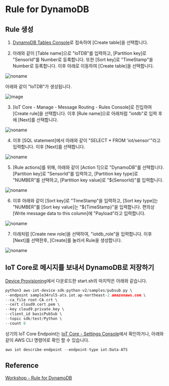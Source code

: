 # Rule for DynamoDB

## Rule 생성 

1) [DynamoDB Tables Console](https://ap-northeast-2.console.aws.amazon.com/dynamodbv2/home?region=ap-northeast-2#tables)로 접속하여 [Create table]을 선택합니다. 

2) 아래와 같이 [Table name]으로 "IoTDB"를 입력하고, [Partition key]로 "SensorId"를 Number로 등록합니다. 또한 [Sort key]로 "TimeStamp"을 Number로 등록합니다. 이후 아래로 이동하여 [Create table]을 선택합니다. 

![noname](https://user-images.githubusercontent.com/52392004/192097482-911c0a69-6650-44c0-933f-045250abfd3e.png)

아래와 같이 "IoTDB"가 생성됩니다. 

![image](https://user-images.githubusercontent.com/52392004/192097553-0bf6262a-41a9-4dcc-94dd-01c71ea3d314.png)

3) [IoT Core - Manage - Message Routing - Rules Console]로 진입하여 [Create rule]을 선택합니다. 이후 [Rule name]으로 아래처럼 "iotdb"로 입력 후에 [Next]를 선택합니다. 

![noname](https://user-images.githubusercontent.com/52392004/192098125-24a1885a-1524-4e6c-b7ec-b0475a44d8f0.png)

4) 이후 [SQL statement]에서 아래와 같이 "SELECT * FROM 'iot/sensor'"라고 입력합니다. 이후 [Next]를 선택합니다. 

![noname](https://user-images.githubusercontent.com/52392004/192098241-fd8d6c4d-0d5b-46bb-b13f-074194acbde4.png)

5) [Rule actions]를 위해, 아래와 같이 [Action 1]으로 "DynamoDB"를 선택합니다. [Partition key]로 "SensorId"를 입력하고, [Partition key type]로 "NUMBER"를 선택하고, [Partition key value]로 "${SensorId}"를 입력합니다. 

![noname](https://user-images.githubusercontent.com/52392004/192098474-4b6860d0-dae9-4f99-8886-9c974e4200c6.png)

6) 이후 아래와 같이 [Sort key]로 "TimeStamp"을 입력하고, [Sort key type]는 "NUMBER"를 [Sort key value]는 "${TimeStamp}"을 입력합니다. 편의상 [Write message data to this column]에 "Payload"라고 입력합니다. 

![noname](https://user-images.githubusercontent.com/52392004/192098602-d34228db-157b-4612-be9e-a7c045ccf772.png)


7) 아래처럼 [Create new role]을 선택하여, "iotdb_role"을 입력합니다. 이후 [Next]를 선택한후, [Create]를 눌러서 Rule을 생성합니다. 

![noname](https://user-images.githubusercontent.com/52392004/192098809-b864e869-1b36-4466-8e0e-fcc04f2e41a9.png)


## IoT Core로 메시지를 보내서 DynamoDB로 저장하기 

[Device Provisioning](https://github.com/kyopark2014/IoT-Core-Contents/blob/main/workshop/device-provisioning.md)에서 다운로드한 start.sh의 마지막은 아래와 같습니다. 

```c
python3 aws-iot-device-sdk-python-v2/samples/pubsub.py \
--endpoint sample34rul5-ats.iot.ap-northeast-2.amazonaws.com \
--ca_file root-CA.crt \
--cert cloud9.cert.pem \
--key cloud9.private.key \
--client_id basicPubSub \
--topic sdk/test/Python \
--count 0
```

상기의 IoT Core Endpoint는 [IoT Core - Settings Console](https://ap-northeast-2.console.aws.amazon.com/iot/home?region=ap-northeast-2#/settings)에서 확인하거나, 아래와 같이 AWS CLI 명령어로 확인 할 수 있습니다. 

```c
aws iot describe-endpoint --endpoint-type iot:Data-ATS
```

## Reference 

[Workshop - Rule for DynamoDB](https://catalog.us-east-1.prod.workshops.aws/workshops/f87a7c7a-0af8-416a-80ee-7c25c5789307/ko-KR/3/1)
